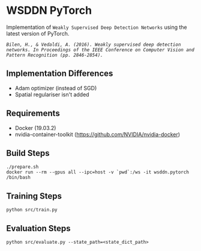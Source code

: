 # WSDDN PyTorch

Implementation of `Weakly Supervised Deep Detection Networks` using the latest version of PyTorch.

*```Bilen, H., & Vedaldi, A. (2016). Weakly supervised deep detection networks. In Proceedings of the IEEE Conference on Computer Vision and Pattern Recognition (pp. 2846-2854).```*

## Implementation Differences
- Adam optimizer (instead of SGD)
- Spatial regulariser isn't added

## Requirements

- Docker (19.03.2)
- nvidia-container-toolkit (https://github.com/NVIDIA/nvidia-docker)

## Build Steps

```
./prepare.sh
docker run --rm --gpus all --ipc=host -v `pwd`:/ws -it wsddn.pytorch /bin/bash
```

## Training Steps

```
python src/train.py
```

## Evaluation Steps

```
python src/evaluate.py --state_path=<state_dict_path>
```
